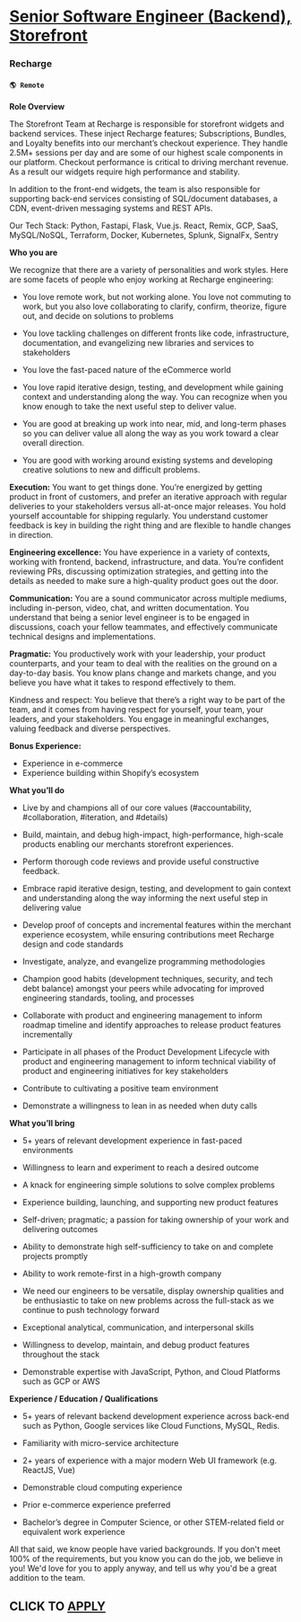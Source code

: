 # [Senior Software Engineer (Backend), Storefront](https://www.remotewlb.com/apply/senior-software-engineer-backend-storefront)  
### Recharge  
#### `🌎 Remote`  

**Role Overview**

The Storefront Team at Recharge is responsible for storefront widgets and backend services. These inject Recharge features; Subscriptions, Bundles, and Loyalty benefits into our merchant’s checkout experience. They handle 2.5M+ sessions per day and are some of our highest scale components in our platform. Checkout performance is critical to driving merchant revenue. As a result our widgets require high performance and stability.

In addition to the front-end widgets, the team is also responsible for supporting back-end services consisting of SQL/document databases, a CDN, event-driven messaging systems and REST APIs.

Our Tech Stack: Python, Fastapi, Flask, Vue.js. React, Remix, GCP, SaaS, MySQL/NoSQL, Terraform, Docker, Kubernetes, Splunk, SignalFx, Sentry

**Who you are**

We recognize that there are a variety of personalities and work styles. Here are some facets of people who enjoy working at Recharge engineering:

  * You love remote work, but not working alone. You love not commuting to work, but you also love collaborating to clarify, confirm, theorize, figure out, and decide on solutions to problems

  * You love tackling challenges on different fronts like code, infrastructure, documentation, and evangelizing new libraries and services to stakeholders

  * You love the fast-paced nature of the eCommerce world

  * You love rapid iterative design, testing, and development while gaining context and understanding along the way. You can recognize when you know enough to take the next useful step to deliver value.

  * You are good at breaking up work into near, mid, and long-term phases so you can deliver value all along the way as you work toward a clear overall direction.

  * You are good with working around existing systems and developing creative solutions to new and difficult problems.

**Execution:** You want to get things done. You’re energized by getting product in front of customers, and prefer an iterative approach with regular deliveries to your stakeholders versus all-at-once major releases. You hold yourself accountable for shipping regularly. You understand customer feedback is key in building the right thing and are flexible to handle changes in direction.

**Engineering excellence:** You have experience in a variety of contexts, working with frontend, backend, infrastructure, and data. You’re confident reviewing PRs, discussing optimization strategies, and getting into the details as needed to make sure a high-quality product goes out the door.

**Communication:** You are a sound communicator across multiple mediums, including in-person, video, chat, and written documentation. You understand that being a senior level engineer is to be engaged in discussions, coach your fellow teammates, and effectively communicate technical designs and implementations.

**Pragmatic:** You productively work with your leadership, your product counterparts, and your team to deal with the realities on the ground on a day-to-day basis. You know plans change and markets change, and you believe you have what it takes to respond effectively to them.

Kindness and respect: You believe that there’s a right way to be part of the team, and it comes from having respect for yourself, your team, your leaders, and your stakeholders. You engage in meaningful exchanges, valuing feedback and diverse perspectives.

**Bonus Experience:**

  * Experience in e-commerce
  * Experience building within Shopify’s ecosystem

**What you’ll do**

  * Live by and champions all of our core values (#accountability, #collaboration, #iteration, and #details)

  * Build, maintain, and debug high-impact, high-performance, high-scale products enabling our merchants storefront experiences.

  * Perform thorough code reviews and provide useful constructive feedback.

  * Embrace rapid iterative design, testing, and development to gain context and understanding along the way informing the next useful step in delivering value

  * Develop proof of concepts and incremental features within the merchant experience ecosystem, while ensuring contributions meet Recharge design and code standards

  * Investigate, analyze, and evangelize programming methodologies

  * Champion good habits (development techniques, security, and tech debt balance) amongst your peers while advocating for improved engineering standards, tooling, and processes

  * Collaborate with product and engineering management to inform roadmap timeline and identify approaches to release product features incrementally

  * Participate in all phases of the Product Development Lifecycle with product and engineering management to inform technical viability of product and engineering initiatives for key stakeholders

  * Contribute to cultivating a positive team environment

  * Demonstrate a willingness to lean in as needed when duty calls

**What you’ll bring**

  * 5+ years of relevant development experience in fast-paced environments

  * Willingness to learn and experiment to reach a desired outcome

  * A knack for engineering simple solutions to solve complex problems

  * Experience building, launching, and supporting new product features

  * Self-driven; pragmatic; a passion for taking ownership of your work and delivering outcomes

  * Ability to demonstrate high self-sufficiency to take on and complete projects promptly

  * Ability to work remote-first in a high-growth company

  * We need our engineers to be versatile, display ownership qualities and be enthusiastic to take on new problems across the full-stack as we continue to push technology forward

  * Exceptional analytical, communication, and interpersonal skills

  * Willingness to develop, maintain, and debug product features throughout the stack

  * Demonstrable expertise with JavaScript, Python, and Cloud Platforms such as GCP or AWS

**Experience / Education / Qualifications**

  * 5+ years of relevant backend development experience across back-end such as Python, Google services like Cloud Functions, MySQL, Redis.

  * Familiarity with micro-service architecture

  * 2+ years of experience with a major modern Web UI framework (e.g. ReactJS, Vue) 

  * Demonstrable cloud computing experience

  * Prior e-commerce experience preferred

  * Bachelor’s degree in Computer Science, or other STEM-related field or equivalent work experience  

All that said, we know people have varied backgrounds. If you don't meet 100% of the requirements, but you know you can do the job, we believe in you! We'd love for you to apply anyway, and tell us why you'd be a great addition to the team.

  
## CLICK TO [APPLY](https://www.remotewlb.com/apply/senior-software-engineer-backend-storefront)

